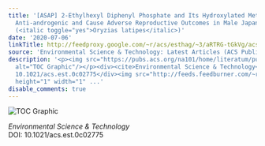 ```yaml
---
title: '[ASAP] 2-Ethylhexyl Diphenyl Phosphate and Its Hydroxylated Metabolites are
  Anti-androgenic and Cause Adverse Reproductive Outcomes in Male Japanese Medaka
  (<italic toggle="yes">Oryzias latipes</italic>)'
date: '2020-07-06'
linkTitle: http://feedproxy.google.com/~r/acs/esthag/~3/aRTRG-tGkVg/acs.est.0c02775
source: 'Environmental Science & Technology: Latest Articles (ACS Publications)'
description: '<p><img src="https://pubs.acs.org/na101/home/literatum/publisher/achs/journals/content/esthag/0/esthag.ahead-of-print/acs.est.0c02775/20200706/images/medium/es0c02775_0006.gif"
  alt="TOC Graphic"/></p><div><cite>Environmental Science & Technology</cite></div><div>DOI:
  10.1021/acs.est.0c02775</div><img src="http://feeds.feedburner.com/~r/acs/esthag/~4/aRTRG-tGkVg"
  height="1" width="1" ...'
disable_comments: true
---
```

<p><img src="https://pubs.acs.org/na101/home/literatum/publisher/achs/journals/content/esthag/0/esthag.ahead-of-print/acs.est.0c02775/20200706/images/medium/es0c02775_0006.gif" alt="TOC Graphic"/></p><div><cite>Environmental Science & Technology</cite></div><div>DOI: 10.1021/acs.est.0c02775</div><img src="http://feeds.feedburner.com/~r/acs/esthag/~4/aRTRG-tGkVg" height="1" width="1" ...